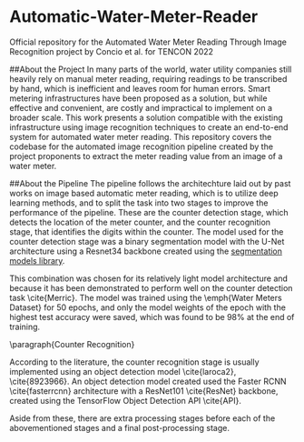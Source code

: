 # Automatic-Water-Meter-Reader
Official repository for the Automated Water Meter Reading Through Image Recognition project by Concio et al. for TENCON 2022

##About the Project
In many parts of the world, water utility companies still heavily rely on manual meter reading, requiring readings to be transcribed by hand, which is inefficient and leaves room for human errors. Smart metering infrastructures have been proposed as a solution, but while effective and convenient, are costly and impractical to implement on a broader scale. This work presents a solution compatible with the existing infrastructure using image recognition techniques to create an end-to-end system for automated water meter reading. This repository covers the codebase for the automated image recognition pipeline created by the project proponents to extract the meter reading value from an image of a water meter.

##About the Pipeline
The pipeline follows the architechture laid out by past works on image based automatic meter reading, which is to utilize deep learning methods, and to split the task into two stages to improve the performance of the pipeline. These are the counter detection stage, which detects the location of the meter counter, and the counter recognition stage, that identifies the digits within the counter. The model used for the counter detection stage was a binary segmentation model with the U-Net architecture using a Resnet34 backbone created using the [segmentation models library](https://github.com/qubvel/segmentation_models).  

This combination was chosen for its relatively light model architecture and because it has been demonstrated to perform well on the counter detection task \cite{Merric}. The model was trained using the \emph{Water Meters Dataset} for 50 epochs, and only the model weights of the epoch with the highest test accuracy were saved, which was found to be 98\% at the end of training.

\paragraph{Counter Recognition}

According to the literature, the counter recognition stage is usually implemented using an object detection model \cite{laroca2}, \cite{8923966}. An object detection model created used the Faster RCNN \cite{fasterrcnn} architecture with a ResNet101 \cite{ResNet} backbone, created using the TensorFlow Object Detection API \cite{API}.




Aside from these, there are extra processing stages before each of the abovementioned stages and a final post-processing stage. 
